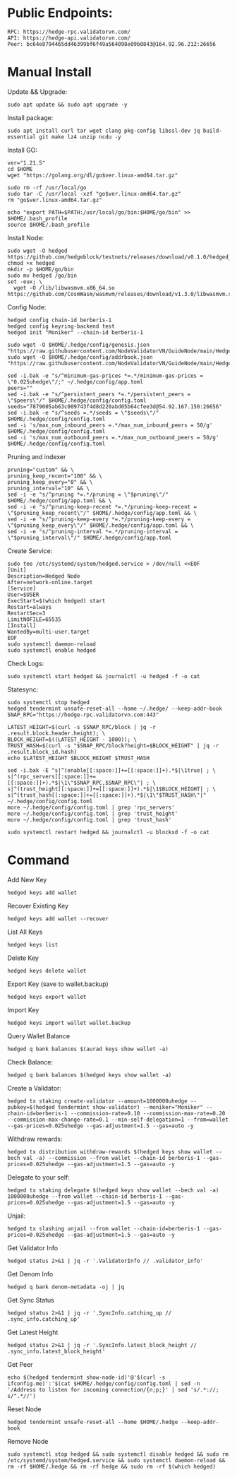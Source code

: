 # Public Endpoints:

    RPC: https://hedge-rpc.validatorvn.com/
    API: https://hedge-api.validatorvn.com/
    Peer: bc64e8794465dd46399bf6f49a564098e09b0843@164.92.96.212:26656
    
# Manual Install

Update && Upgrade:

    sudo apt update && sudo apt upgrade -y

Install package:

    sudo apt install curl tar wget clang pkg-config libssl-dev jq build-essential git make lz4 unzip ncdu -y

Install GO:

    ver="1.21.5" 
    cd $HOME 
    wget "https://golang.org/dl/go$ver.linux-amd64.tar.gz" 

    sudo rm -rf /usr/local/go 
    sudo tar -C /usr/local -xzf "go$ver.linux-amd64.tar.gz" 
    rm "go$ver.linux-amd64.tar.gz"

    echo "export PATH=$PATH:/usr/local/go/bin:$HOME/go/bin" >> $HOME/.bash_profile
    source $HOME/.bash_profile

Install Node:

    sudo wget -O hedged https://github.com/hedgeblock/testnets/releases/download/v0.1.0/hedged_linux_amd64_v0.1.0
    chmod +x hedged
    mkdir -p $HOME/go/bin
    sudo mv hedged /go/bin
    set -eux; \
      wget -O /lib/libwasmvm.x86_64.so https://github.com/CosmWasm/wasmvm/releases/download/v1.3.0/libwasmvm.x86_64.so

Config Node:

    hedged config chain-id berberis-1
    hedged config keyring-backend test
    hedged init "Moniker" --chain-id berberis-1

    sudo wget -O $HOME/.hedge/config/genesis.json "https://raw.githubusercontent.com/NodeValidatorVN/GuideNode/main/Hedge/genesis.json"
    sudo wget -O $HOME/.hedge/config/addrbook.json "https://raw.githubusercontent.com/NodeValidatorVN/GuideNode/main/Hedge/addrbook.json"

    sed -i.bak -e "s/^minimum-gas-prices *=.*/minimum-gas-prices = \"0.025uhedge\"/;" ~/.hedge/config/app.toml
    peers=""
    sed -i.bak -e "s/^persistent_peers *=.*/persistent_peers = \"$peers\"/" $HOME/.hedge/config/config.toml
    seeds="7879005ab63c009743f4d8d220abd05b64cfee3d@54.92.167.150:26656"
    sed -i.bak -e "s/^seeds =.*/seeds = \"$seeds\"/" $HOME/.hedge/config/config.toml
    sed -i 's/max_num_inbound_peers =.*/max_num_inbound_peers = 50/g' $HOME/.hedge/config/config.toml
    sed -i 's/max_num_outbound_peers =.*/max_num_outbound_peers = 50/g' $HOME/.hedge/config/config.toml

Pruning and indexer

    pruning="custom" && \
    pruning_keep_recent="100" && \
    pruning_keep_every="0" && \
    pruning_interval="10" && \
    sed -i -e "s/^pruning *=.*/pruning = \"$pruning\"/" $HOME/.hedge/config/app.toml && \
    sed -i -e "s/^pruning-keep-recent *=.*/pruning-keep-recent = \"$pruning_keep_recent\"/" $HOME/.hedge/config/app.toml && \
    sed -i -e "s/^pruning-keep-every *=.*/pruning-keep-every = \"$pruning_keep_every\"/" $HOME/.hedge/config/app.toml && \
    sed -i -e "s/^pruning-interval *=.*/pruning-interval = \"$pruning_interval\"/" $HOME/.hedge/config/app.toml

Create Service:

    sudo tee /etc/systemd/system/hedged.service > /dev/null <<EOF
    [Unit]
    Description=Hedged Node
    After=network-online.target
    [Service]
    User=$USER
    ExecStart=$(which hedged) start
    Restart=always
    RestartSec=3
    LimitNOFILE=65535
    [Install]
    WantedBy=multi-user.target
    EOF
    sudo systemctl daemon-reload
    sudo systemctl enable hedged

Check Logs:

    sudo systemctl start hedged && journalctl -u hedged -f -o cat

Statesync:

    sudo systemctl stop hedged
    hedged tendermint unsafe-reset-all --home ~/.hedge/ --keep-addr-book
    SNAP_RPC="https://hedge-rpc.validatorvn.com:443"
    
    LATEST_HEIGHT=$(curl -s $SNAP_RPC/block | jq -r .result.block.header.height); \
    BLOCK_HEIGHT=$((LATEST_HEIGHT - 1000)); \
    TRUST_HASH=$(curl -s "$SNAP_RPC/block?height=$BLOCK_HEIGHT" | jq -r .result.block_id.hash)
    echo $LATEST_HEIGHT $BLOCK_HEIGHT $TRUST_HASH

    sed -i.bak -E "s|^(enable[[:space:]]+=[[:space:]]+).*$|\1true| ; \
    s|^(rpc_servers[[:space:]]+=[[:space:]]+).*$|\1\"$SNAP_RPC,$SNAP_RPC\"| ; \
    s|^(trust_height[[:space:]]+=[[:space:]]+).*$|\1$BLOCK_HEIGHT| ; \
    s|^(trust_hash[[:space:]]+=[[:space:]]+).*$|\1\"$TRUST_HASH\"|" ~/.hedge/config/config.toml
    more ~/.hedge/config/config.toml | grep 'rpc_servers'
    more ~/.hedge/config/config.toml | grep 'trust_height'
    more ~/.hedge/config/config.toml | grep 'trust_hash'

    sudo systemctl restart hedged && journalctl -u blockxd -f -o cat

# Command

Add New Key

    hedged keys add wallet

Recover Existing Key

    hedged keys add wallet --recover

List All Keys

    hedged keys list

Delete Key

    hedged keys delete wallet

Export Key (save to wallet.backup)

    hedged keys export wallet

Import Key

    hedged keys import wallet wallet.backup

Query Wallet Balance

    hedged q bank balances $(aurad keys show wallet -a) 

Check Balance:

    hedged q bank balances $(hedged keys show wallet -a)

Create a Validator:

    hedged tx staking create-validator --amount=1000000uhedge --pubkey=$(hedged tendermint show-validator) --moniker="Moniker" --chain-id=berberis-1 --commission-rate=0.10 --commission-max-rate=0.20 --commission-max-change-rate=0.1 --min-self-delegation=1 --from=wallet --gas-prices=0.025uhedge --gas-adjustment=1.5 --gas=auto -y

Withdraw rewards:

    hedged tx distribution withdraw-rewards $(hedged keys show wallet --bech val -a) --commission --from wallet --chain-id berberis-1 --gas-prices=0.025uhedge --gas-adjustment=1.5 --gas=auto -y

Delegate to your self:

    hedged tx staking delegate $(hedged keys show wallet --bech val -a) 1000000uhedge --from wallet --chain-id berberis-1 --gas-prices=0.025uhedge --gas-adjustment=1.5 --gas=auto -y

Unjail:

    hedged tx slashing unjail --from wallet --chain-id=berberis-1 --gas-prices=0.025uhedge --gas-adjustment=1.5 --gas=auto -y 
    
Get Validator Info

    hedged status 2>&1 | jq -r '.ValidatorInfo // .validator_info'

Get Denom Info

    hedged q bank denom-metadata -oj | jq

Get Sync Status

    hedged status 2>&1 | jq -r '.SyncInfo.catching_up // .sync_info.catching_up'

Get Latest Height

    hedged status 2>&1 | jq -r '.SyncInfo.latest_block_height // .sync_info.latest_block_height'

Get Peer

    echo $(hedged tendermint show-node-id)'@'$(curl -s ifconfig.me)':'$(cat $HOME/.hedge/config/config.toml | sed -n '/Address to listen for incoming connection/{n;p;}' | sed 's/.*://; s/".*//')

Reset Node

    hedged tendermint unsafe-reset-all --home $HOME/.hedge --keep-addr-book

Remove Node

    sudo systemctl stop hedged && sudo systemctl disable hedged && sudo rm /etc/systemd/system/hedged.service && sudo systemctl daemon-reload && rm -rf $HOME/.hedge && rm -rf hedge && sudo rm -rf $(which hedged) 
